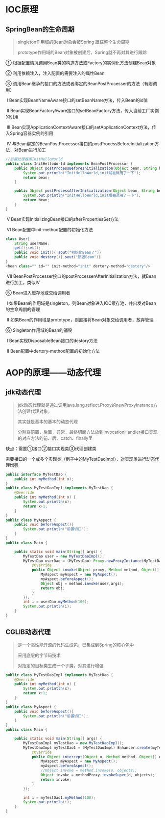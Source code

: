 # IOC原理

##  SpringBean的生命周期

> singleton作用域的Bean对象会被Spring 跟踪整个生命周期
>
> prototype作用域的Bean对象被创建后，Spring就不再对其进行跟踪

① 根据配置情况调用Bean类的构造方法或Factory的实例化方法创建Bean对象

② 利用依赖注入，注入配置的需要注入的属性Bean

③ 调用Bean继承的接口的方法或者绑定的BeanPostProcesser的方法（有则调用）

​	Ⅰ Bean实现BeanNameAware接口的setBeanName方法，传入Bean的id值

​	Ⅱ Bean实现BeanFactoryAware接口的setBeanFactory方法，传入当前工厂实例的引用

​	Ⅲ Bean实现ApplicationContextAware接口的setApplicationContext方法，传入Spring容器实例的引用

​	Ⅳ 与Bean绑定的BeanPostProcessor接口的postProcessBeforeInitialization方法，对Bean进行加工

``` java
//后置处理器类InitHelloWorld
public class InitHelloWorld implements BeanPostProcessor {
    public Object postProcessBeforeInitialization(Object bean, String beanName) throws BeansException {
        System.out.println("InitHelloWorld,init前被调用了一下");
        return bean;
    }

    public Object postProcessAfterInitialization(Object bean, String beanName) throws BeansException {
        System.out.println("InitHelloWorld,init后被调用了一下");
        return bean;
    }
}
```

​	Ⅴ Bean实现InitializingBean接口的afterPropertiesSet方法

​	Ⅵ Bean配置中init-method配置的初始化方法

```java
class User{
    String userName;
    get();set();
    public void init(){ sout("初始化Bean了")}
    public void destory(){ sout("销毁Bean")}
}
<bean class="" id="" init-method="init" dertory-method="destory"/>
```

​	Ⅶ BeanPostProcesser接口的postProcesserAfterInitialization方法，就Bean进行加工，类似Ⅳ

⑤ Bean进入缓存池或交给调用者

​	Ⅰ 如果Bean的作用域是singleton，则Bean对象进入IOC缓存池，并出发对Bean的生命周期的管理

​	Ⅱ 如果Bean的作用域是prototype，则直接将Bean对象交给调用者，放弃管理

⑥  Singleton作用域的Bean的销毁

​	Ⅰ Bean实现DisposableBean接口的destory方法

​	Ⅱ Bean配置中dertory-method配置的初始化方法

#  AOP的原理——动态代理

## jdk动态代理

> jdk动态代理就是通过调用java.lang.reflect.Proxy的newProxyInstance方法创建代理对象。
>
> 其实就是基本的基本的动态代理
>
> ​	分别将前置，后置，异常，最终切面方法放到InvocationHandler接口实现的对应方法的前、后、catch、finally里

缺点：需要①接口②接口实现类③代理创建类

​			需要接口的一个或多个实现类（例子中的MyTestDaoImpl），对实现类进行动态代理增强

```java
public interface MyTestDao {
    public int myMethod(int x);
}
public class MyTestDaoImpl implements MyTestDao {
    @Override
    public int myMethod(int x) {
        System.out.println(x);
        return x+1;
    }
}
public class MyAspect {
    public void beforeAspect(){
        System.out.println("前置切口");
    }
}
public class Main {

    public static void main(String[] args) {
        MyTestDao user = new MyTestDaoImpl();
        MyTestDao userDao = (MyTestDao) Proxy.newProxyInstance(MyTestDao.class.getClassLoader(), MyTestDaoImpl.class.getInterfaces(), new InvocationHandler() {
            @Override
            public Object invoke(Object proxy, Method method, Object[] args) throws Throwable {
                MyAspect myAspect = new MyAspect();
                myAspect.beforeAspect();
                Object obj = method.invoke(user,args);
                return obj;
            }
        });
        int i = userDao.myMethod(100);
        System.out.println(i);
    }
}
```

## CGLIB动态代理

> 是一个高性能开源的代码生成包，已集成到Spring的核心包中
>
> 采用底层的字节码技术
>
> 对指定的目标类生成一个子类，对其进行增强

```java
public class MyTestDaoImpl implements MyTestDao {
    @Override
    public int myMethod(int x) {
        System.out.println(x);
        return x+1;
    }
}
public class MyAspect {
    public void beforeAspect(){
        System.out.println("前置切口");
    }
}
public class Main {

    public static void main(String[] args) {
        MyTestDaoImpl myTestDao = new MyTestDaoImpl();
        MyTestDaoImpl myTestDao1 = (MyTestDaoImpl) Enhancer.create(myTestDao.getClass(), new MethodInterceptor() {
            @Override
            public Object intercept(Object o, Method method, Object[] objects, MethodProxy methodProxy) throws Throwable {
                MyAspect myAspect = new MyAspect();
                myAspect.beforeAspect();
                //Object invoke = method.invoke(o, objects);
                Object invoke = methodProxy.invokeSuper(o, objects);
                return invoke;
            }
        });

        int i = myTestDao1.myMethod(100);
        System.out.println(i);
    }
}
```

